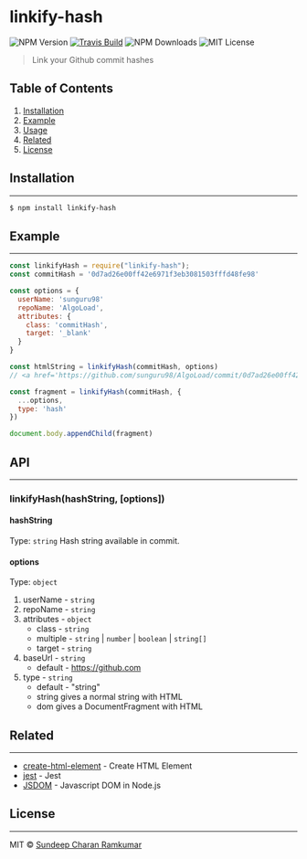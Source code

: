 # linkify-hash

![NPM Version](https://img.shields.io/npm/v/linkify-hash?style=flat-square)
[![Travis Build](https://img.shields.io/travis/com/sunguru98/linkify-hash?style=flat-square)](https://travis-ci.com/sunguru98/linkify-hash)
![NPM Downloads](https://img.shields.io/npm/dw/linkify-hash?style=flat-square)
![MIT License](https://img.shields.io/github/license/sunguru98/linkify-hash)

> Link your Github commit hashes

## Table of Contents

1. [Installation](#installation)
2. [Example](#example)
3. [Usage](#usage)
4. [Related](#related)
5. [License](#license)

## Installation

---

```bash
$ npm install linkify-hash
```

## Example

---

```javascript
const linkifyHash = require("linkify-hash");
const commitHash = '0d7ad26e00ff42e6971f3eb3081503fffd48fe98'

const options = {
  userName: 'sunguru98'
  repoName: 'AlgoLoad',
  attributes: {
    class: 'commitHash',
    target: '_blank'
  }
}

const htmlString = linkifyHash(commitHash, options)
// <a href='https://github.com/sunguru98/AlgoLoad/commit/0d7ad26e00ff42e6971f3eb3081503fffd48fe98'

const fragment = linkifyHash(commitHash, {
  ...options,
  type: 'hash'
})

document.body.appendChild(fragment)
```

## API

---

### linkifyHash(hashString, [options])

#### hashString

Type: `string`
Hash string available in commit.

#### options

Type: `object`

1. userName - `string`
2. repoName - `string`
3. attributes - `object`
   - class - `string`
   - multiple - `string` | `number` | `boolean` | `string[]`
   - target - `string`
4. baseUrl - `string`
   - default - https://github.com
5. type - `string`
   - default - "string"
   - string gives a normal string with HTML
   - dom gives a DocumentFragment with HTML

## Related

---

- [create-html-element](https://github.com/sindresorhus/create-html-element) - Create HTML Element
- [jest](https://github.com/facebook/jest) - Jest
- [JSDOM](https://github.com/jsdom/jsdom) - Javascript DOM in Node.js

## License

---

MIT © [Sundeep Charan Ramkumar](https://sundeepcharan.com "Personal website")
